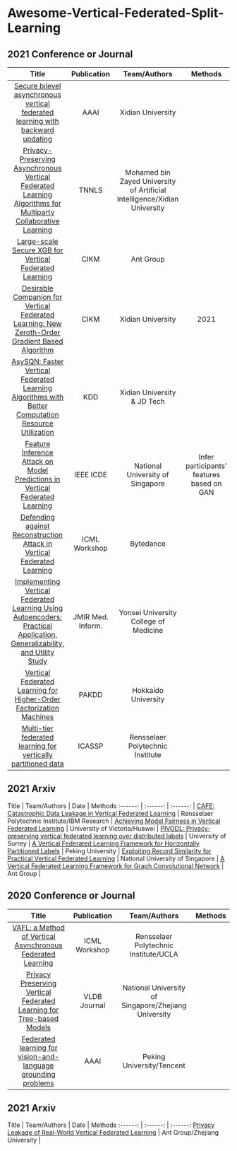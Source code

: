 # Awesome-Vertical-Federated-Split-Learning

## 2021 Conference or Journal
Title | Publication  | Team/Authors  | Methods
 :------: | :------: | :------: | :------:
 [Secure bilevel asynchronous vertical federated learning with backward updating](https://ojs.aaai.org/index.php/AAAI/article/view/17301) | AAAI | Xidian University  |  
 [Privacy-Preserving Asynchronous Vertical Federated Learning Algorithms for Multiparty Collaborative Learning](https://arxiv.org/abs/1812.03288) | TNNLS | Mohamed bin Zayed University of Artificial Intelligence/Xidian University  | 
 [Large-scale Secure XGB for Vertical Federated Learning](https://dl.acm.org/doi/abs/10.1145/3459637.348236) | CIKM | Ant Group | 
 [Desirable Companion for Vertical Federated Learning: New Zeroth-Order Gradient Based Algorithm](https://dl.acm.org/doi/pdf/10.1145/3459637.3482249) | CIKM | Xidian University | 2021 | 
 [AsySQN: Faster Vertical Federated Learning Algorithms with Better Computation Resource Utilization](https://dl.acm.org/doi/abs/10.1145/3447548.3467169) | KDD| Xidian University & JD Tech |
[Feature Inference Attack on Model Predictions in Vertical Federated Learning](https://arxiv.org/abs/2010.10152) |  IEEE ICDE  | National University of Singapore | Infer participants' features based on GAN
[Defending against Reconstruction Attack in Vertical Federated Learning](https://fl-icml.github.io/2021/papers/FL-ICML21_paper_21.pdf) |  ICML Workshop  | Bytedance |
[Implementing Vertical Federated Learning Using Autoencoders: Practical Application, Generalizability, and Utility Study](https://medinform.jmir.org/2021/6/e26598/) |  JMIR Med. Inform.  | Yonsei University College of Medicine |
[Vertical Federated Learning for Higher-Order Factorization Machines](https://link.springer.com/chapter/10.1007/978-3-030-75765-6_28/) |  PAKDD  |Hokkaido University |
[Multi-tier federated learning for vertically partitioned data](https://link.springer.com/chapter/10.1007/978-3-030-75765-6_28/) |  ICASSP  |Rensselaer Polytechnic Institute|
## 2021 Arxiv
Title | Team/Authors | Date | Methods
 :------: | :------: | :------: | 
 [CAFE: Catastrophic Data Leakage in Vertical Federated Learning](https://arxiv.org/abs/2110.15122) | Rensselaer Polytechnic Institute/IBM Research |
 [Achieving Model Fairness in Vertical Federated Learning](https://arxiv.org/abs/2109.08344) |  University of Victoria/Huawei |
 [PIVODL: Privacy-preserving vertical federated learning over distributed labels](https://arxiv.org/abs/2108.11444) | University of Surrey |
 [A Vertical Federated Learning Framework for Horizontally Partitioned Labels](https://arxiv.org/abs/2106.10056) |  Peking University | 
 [Exploiting Record Similarity for Practical Vertical Federated Learning](https://arxiv.org/pdf/2106.06312.pdf) |  National University of Singapore |
 [A Vertical Federated Learning Framework for Graph Convolutional Network](https://arxiv.org/abs/2106.11593) |  Ant Group | 
 ## 2020 Conference or Journal
Title | Publication  | Team/Authors  | Methods
 :------: | :------: | :------: | :------:
 [VAFL: a Method of Vertical Asynchronous Federated Learning](https://arxiv.org/abs/2007.06081) | ICML Workshop | Rensselaer Polytechnic Institute/UCLA  |
 [Privacy Preserving Vertical Federated Learning for Tree-based Models](http://www.vldb.org/pvldb/vol13/p2090-wu.pdf) | VLDB Journal | National University of Singapore/Zhejiang University|
 [Federated learning for vision-and-language grounding problems](https://ojs.aaai.org/index.php/AAAI/article/view/6824) | AAAI | Peking University/Tencent|
## 2021 Arxiv
Title | Team/Authors | Date | Methods
 :------: | :------: | :------:
 [Privacy Leakage of Real-World Vertical Federated Learning](https://arxiv.org/abs/2011.09290) | Ant Group/Zhejiang University |

